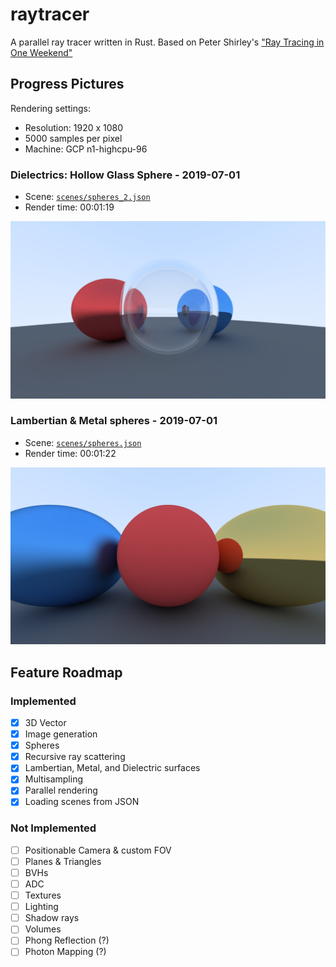 # raytracer

A parallel ray tracer written in Rust. Based on Peter Shirley's ["Ray Tracing in One
Weekend"](http://www.realtimerendering.com/raytracing/Ray%20Tracing%20in%20a%20Weekend.pdf)

## Progress Pictures

Rendering settings:
- Resolution: 1920 x 1080
- 5000 samples per pixel
- Machine: GCP n1-highcpu-96

### Dielectrics: Hollow Glass Sphere - 2019-07-01
- Scene: [`scenes/spheres_2.json`](/scenes/spheres_2.json)
- Render time: 00:01:19

![](/img/spheres_2.png "Hollow Dielectric Sphere")

### Lambertian & Metal spheres - 2019-07-01
- Scene: [`scenes/spheres.json`](/scenes/spheres.json)
- Render time: 00:01:22

![](/img/spheres.png "Lambertian & Metal spheres")

## Feature Roadmap

### Implemented
- [x] 3D Vector
- [x] Image generation
- [x] Spheres
- [x] Recursive ray scattering
- [x] Lambertian, Metal, and Dielectric surfaces
- [x] Multisampling
- [x] Parallel rendering
- [x] Loading scenes from JSON

### Not Implemented
- [ ] Positionable Camera & custom FOV
- [ ] Planes & Triangles
- [ ] BVHs
- [ ] ADC
- [ ] Textures
- [ ] Lighting
- [ ] Shadow rays
- [ ] Volumes
- [ ] Phong Reflection (?)
- [ ] Photon Mapping (?)
